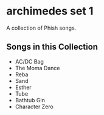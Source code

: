 # archimedes set 1

A collection of Phish songs.

## Songs in this Collection

- AC/DC Bag
- The Moma Dance
- Reba
- Sand
- Esther
- Tube
- Bathtub Gin
- Character Zero
